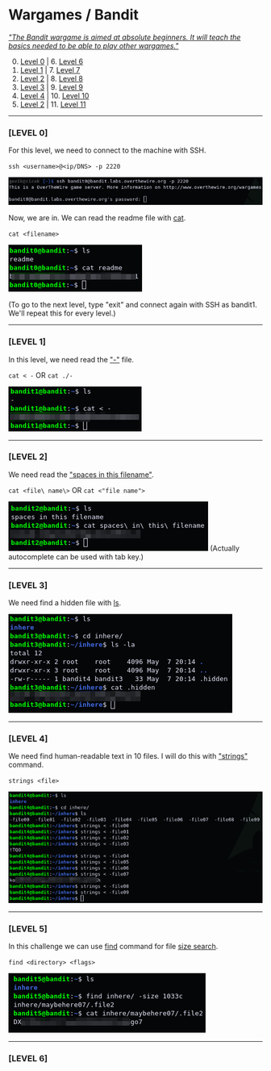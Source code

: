 # Wargames / Bandit

[*"The Bandit wargame is aimed at absolute beginners. It will teach the basics needed to be able to play other wargames."*](https://overthewire.org/wargames/bandit/)

0. [Level 0](#level-0) | 6. [Level 6](#level-6)
1. [Level 1](#level-1) | 7. [Level 7](#level-7)
2. [Level 2](#level-2) | 8. [Level 8](#level-8)
3. [Level 3](#level-3) | 9. [Level 9](#level-9)
4. [Level 4](#level-4) | 10. [Level 10](#level-10)
5. [Level 2](#level-5) | 11. [Level 11](#level-11) 
******

### [LEVEL 0]
For this level, we need to connect to the machine with SSH.

`ssh <username>@<ip/DNS> -p 2220`

![Bandit0](.Images/bandit0.png)

Now, we are in. We can read the readme file with [cat](https://www.cyberciti.biz/faq/howto-use-cat-command-in-unix-linux-shell-script/).

`cat <filename>`

![Bandit0-1](.Images/bandit0-1.png)

(To go to the next level, type "exit" and connect again with SSH as bandit1. We'll repeat this for every level.)
******

### [LEVEL 1]
In this level, we need read the ["-"](https://www.google.com/search?q=dashed+filename) file.

`cat < -` OR `cat ./-`

![Bandit1](.Images/bandit1.png)
******

### [LEVEL 2]
We need read the ["spaces in this filename"](https://linoxide.com/linux-command/how-to-read-filename-with-spaces-in-linux/).

`cat <file\ name\>` OR `cat <"file name">`

![Bandit2](.Images/bandit2.png)
(Actually autocomplete can be used with tab key.)
******

### [LEVEL 3]
We need find a hidden file with [ls](https://www.rapidtables.com/code/linux/ls.html).

![Bandit3](.Images/bandit3.png)
******

### [LEVEL 4]
We need find human-readable text in 10 files. I will do this with ["strings"](https://www.howtogeek.com/427805/how-to-use-the-strings-command-on-linux/) command.

`strings <file>`

![Bandit4](.Images/bandit4.png)
******

### [LEVEL 5]
In this challenge we can use [find](https://www.man7.org/linux/man-pages/man1/find.1.html) command for file [size search](https://linuxconfig.org/how-to-use-find-command-to-search-for-files-based-on-file-size).

`find <directory> <flags>`

![Bandit5](.Images/bandit5.png)
******

### [LEVEL 6]




